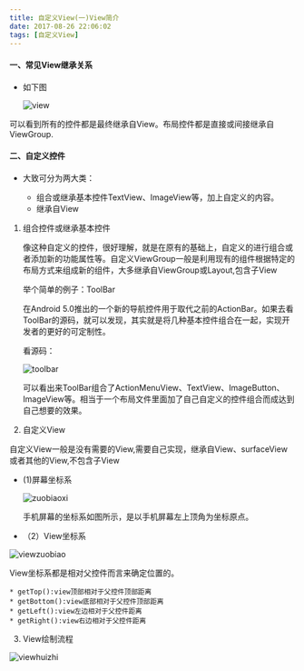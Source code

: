 ```yaml
---
title: 自定义View(一)View简介
date: 2017-08-26 22:06:02
tags: [自定义View]
---
```


#### 一、常见View继承关系

* 如下图
	
	![view](http://ot29getcp.bkt.clouddn.com/view%E7%BB%A7%E6%89%BF.png)
	
可以看到所有的控件都是最终继承自View。布局控件都是直接或间接继承自ViewGroup.

#### 二、自定义控件

* 大致可分为两大类：
	
	* 组合或继承基本控件TextView、ImageView等，加上自定义的内容。
	* 继承自View

	 
	
1. 组合控件或继承基本控件

	像这种自定义的控件，很好理解，就是在原有的基础上，自定义的进行组合或者添加新的功能属性等。自定义ViewGroup一般是利用现有的组件根据特定的布局方式来组成新的组件，大多继承自ViewGroup或Layout,包含子View
	
	举个简单的例子：ToolBar
	
	在Android 5.0推出的一个新的导航控件用于取代之前的ActionBar。如果去看ToolBar的源码，就可以发现，其实就是将几种基本控件组合在一起，实现开发者的更好的可定制性。
	
	看源码：
	
	![toolbar](http://ot29getcp.bkt.clouddn.com/images/toolbar.png)
	
	可以看出来ToolBar组合了ActionMenuView、TextView、ImageButton、ImageView等。相当于一个布局文件里面加了自己自定义的控件组合而成达到自己想要的效果。
	
	
2. 自定义View

 自定义View一般是没有需要的View,需要自己实现，继承自View、surfaceView或者其他的View,不包含子View

 * (1)屏幕坐标系

 	![zuobiaoxi](http://ot29getcp.bkt.clouddn.com/images/zuobiaoxi.png)
 	
 	手机屏幕的坐标系如图所示，是以手机屏幕左上顶角为坐标原点。
 * （2）View坐标系
 
 ![viewzuobiao](http://ot29getcp.bkt.clouddn.com/images/viewzuobiao.png)
 
 View坐标系都是相对父控件而言来确定位置的。
 	
 	* getTop():view顶部相对于父控件顶部距离
 	* getBottom():view底部相对于父控件顶部距离
 	* getLeft():view左边相对于父控件距离
 	* getRight():view右边相对于父控件距离
 	
 	
 	
3. View绘制流程

![viewhuizhi](http://ot29getcp.bkt.clouddn.com/images/customview.jpg)

 
